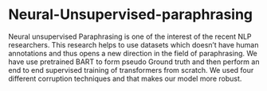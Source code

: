 # Neural-Unsupervised-paraphrasing
Neural unsupervised Paraphrasing is one of the interest of the recent NLP researchers.
This research helps to use datasets which doesn’t have human annotations and thus opens
a new direction in the field of paraphrasing. We have use pretrained BART to form pseudo
Ground truth and then perform an end to end supervised training of transformers from
scratch. We used four different corruption techniques and that makes our model more
robust.


